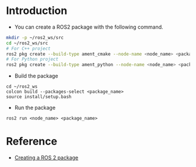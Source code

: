 # Introduction

* You can create a ROS2 package with the following command.
```sh
mkdir -p ~/ros2_ws/src
cd ~/ros2_ws/src
# For C++ project
ros2 pkg create --build-type ament_cmake --node-name <node_name> <package_name>
# For Python project
ros2 pkg create --build-type ament_python --node-name <node_name> <package_name>
```
* Build the package
```
cd ~/ros2_ws
colcon build --packages-select <package_name>
source install/setup.bash
```
* Run the package
```
ros2 run <node_name> <package_name>
```

# Reference

* [Creating a ROS 2 package](https://index.ros.org/doc/ros2/Tutorials/Creating-A-ROS2-Package/)
